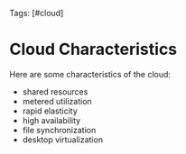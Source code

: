 Tags: [#cloud]

# Cloud Characteristics

Here are some characteristics of the cloud:

- shared resources
- metered utilization
- rapid elasticity
- high availability
- file synchronization
- desktop virtualization
